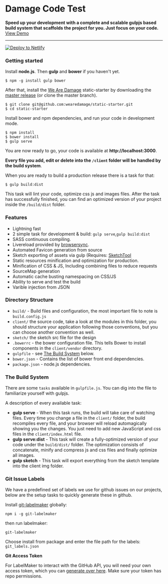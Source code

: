 # Damage Code Test

**Speed up your development with a complete and scalable gulpjs based build system that scaffolds the project for you. Just focus on your code.**
[View Demo](http://static-starter.netlify.com/)
***

[![Deploy to Netlify](https://www.netlify.com/img/deploy/button.svg)](https://app.netlify.com/start/deploy?repository=https://github.com/wearedamage/static-starter)

### Getting started

Install **node.js**. Then **gulp** and **bower** if you haven't yet.

    $ npm -g install gulp bower

After that, install the [We Are Damage](https://wearedamage.com) static-starter by downloading the [master release](https://github.com/wearedamage/static-starter/archive/master.zip) (or clone the master branch).

    $ git clone git@github.com:wearedamage/static-starter.git
    $ cd static-starter

Install bower and npm dependencies, and run your code in development mode.

    $ npm install
    $ bower install
    $ gulp serve

You are now ready to go, your code is available at **http://localhost:3000**.

**Every file you add, edit or delete into the `/client` folder will be handled by the build system**.

When you are ready to build a production release there is a task for that:

    $ gulp build:dist

This task will lint your code, optimize css js and images files. After the task has successfully finished, you can find an optimized version of your project inside the  `/build/dist` folder.

### Features

* Lightning fast
* 2 simple task for development & build: `gulp serve`,`gulp build:dist`
* SASS continuous compiling.
* Livereload provided by [browsersync](http://www.browsersync.io/).
* Automated Favicon generation from source
* Sketch exporting of assets via gulp (Requires: [SketchTool](https://www.sketchapp.com/tool/)
* Static resources minification and optimization for production.
* Minification of CSS & JS, Including combining files to reduce requests
* SourceMap generation
* Automatic cache busting namespacing on CSS/JS
* Ability to serve and test the build
* Varible injection from JSON

### Directory Structure

* `build/` - Build files and configuration, the most important file to note is `build.config.js`
* `client/` the source code, take a look at the modules in this folder, you should structure your application following those conventions, but you can choose another convention as well.
* `sketch/` the sketch src file for the design
* `.bowerrc` - the bower configuration file. This tells Bower to install components in the `client/vendor` directory.
* `gulpfile` - see [The Build System](#thebuildsystem) below.
* `bower.json` - Contains the list of bower front end dependencies.
* `package.json` - node.js dependencies.

### <a name="thebuildsystem"></a>The Build System

There are some `tasks` available in `gulpfile.js`. You can dig into the file to familiarize yourself with gulpjs.

A description of every available task:

* **gulp serve** - When this task runs, the build will take care of watching files. Every time you change a file in the `client/` folder, the build recompiles every file, and your browser will reload automagically showing you the changes.
You just need to add new JavaScript and css files in the `client/index.html` file.
* **gulp serve:dist** - This task will create a fully-optimized version of your code under the `build/dist/` folder. The optimization consists of concatenate, minify and compress js and css files and finally optimize all images.
* **gulp sketch** - This task will export everything from the sketch template into the client img folder. 

### Git Issue Labels
We have a predefined set of labels we use for github issues on our projects, below are the setup tasks to quickly generate these in github.

Install [git-labelmaker](https://github.com/himynameisdave/git-labelmaker) globally:

    npm i -g git-labelmaker

then run labelmaker:

    git-labelmaker

Choose install from package and enter the file path for the labels: `git_labels.json`

**Git Access Token**

For LabelMaker to interact with the GitHub API, you will need your own access token, which you can [generate over here](https://github.com/settings/tokens). Make sure your token has repo permissions.
